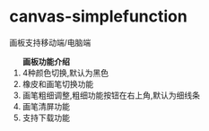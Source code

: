 # canvas-simplefunction

画板支持移动端/电脑端

<ol>
<strong>画板功能介绍</strong>
<li>4种颜色切换,默认为黑色</li>
<li>橡皮和画笔切换功能</li>
<li>画笔粗细调整,粗细功能按钮在右上角,默认为细线条</li>
<li>画笔清屏功能</li>
<li>支持下载功能</li>
<ol>

